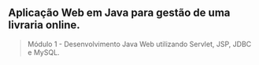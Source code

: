 <h2>Aplicação Web em Java para gestão de uma livraria online.</h2>


>Módulo 1 - 
>Desenvolvimento Java Web utilizando Servlet, JSP, JDBC e MySQL.




